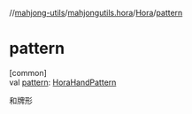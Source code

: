 //[mahjong-utils](../../../index.md)/[mahjongutils.hora](../index.md)/[Hora](index.md)/[pattern](pattern.md)

# pattern

[common]\
val [pattern](pattern.md): [HoraHandPattern](../-hora-hand-pattern/index.md)

和牌形
